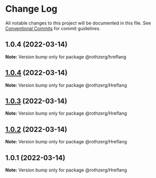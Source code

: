 # Change Log

All notable changes to this project will be documented in this file.
See [Conventional Commits](https://conventionalcommits.org) for commit guidelines.

## 1.0.4 (2022-03-14)

**Note:** Version bump only for package @rothzerg/hreflang





## [1.0.4](https://github.com/emrerothzerg/rothzerg/compare/@rothzerg/Hreflang@1.0.3...@rothzerg/Hreflang@1.0.4) (2022-03-14)

**Note:** Version bump only for package @rothzerg/Hreflang





## [1.0.3](https://github.com/emrerothzerg/rothzerg/compare/@rothzerg/Hreflang@1.0.2...@rothzerg/Hreflang@1.0.3) (2022-03-14)

**Note:** Version bump only for package @rothzerg/Hreflang





## [1.0.2](https://github.com/emrerothzerg/rothzerg/compare/@rothzerg/Hreflang@1.0.1...@rothzerg/Hreflang@1.0.2) (2022-03-14)

**Note:** Version bump only for package @rothzerg/Hreflang





## 1.0.1 (2022-03-14)

**Note:** Version bump only for package @rothzerg/Hreflang

